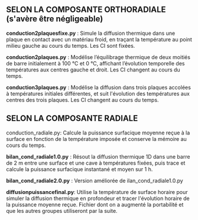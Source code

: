 ## SELON LA COMPOSANTE ORTHORADIALE (s'avère être négligeable)
**conduction2plaquesfixe.py** : Simule la diffusion thermique dans une plaque en contact avec un matériau froid, en traçant la température au point milieu gauche au cours du temps. Les CI sont fixées.

**conduction2plaques.py** : Modélise l’équilibrage thermique de deux moitiés de barre initialement à 100 °C et 0 °C, affichant l’évolution temporelle des températures aux centres gauche et droit. Les CI changent au cours du temps.

**conduction3plaques.py** : Modélise la diffusion dans trois plaques accolées à températures initiales différentes, et suit l'évolution des températures aux centres des trois plaques. Les CI changent au cours du temps.



## SELON LA COMPOSANTE RADIALE
conduction_radiale.py: Calcule la puissance surfacique moyenne reçue à la surface en fonction de la température imposée et conserve la mémoire au cours du temps.

**bilan_cond_radiale1.0.py** : Résout la diffusion thermique 1D dans une barre de 2 m entre une surface et une cave à températures fixées, puis trace et calcule la puissance surfacique instantané et moyen sur 1 h.

**bilan_cond_radiale2.0.py** : Version améliorée de ilan_cond_radiale1.0.py

**diffusionpuissancefinal.py**: Utilise la température de surface horaire pour simuler la diffusion thermique en profondeur et tracer l'évolution horaire de la puissance moyenne reçue. Fichier dont on a augmenté la portabilité et que les autres groupes utiliseront par la suite.
